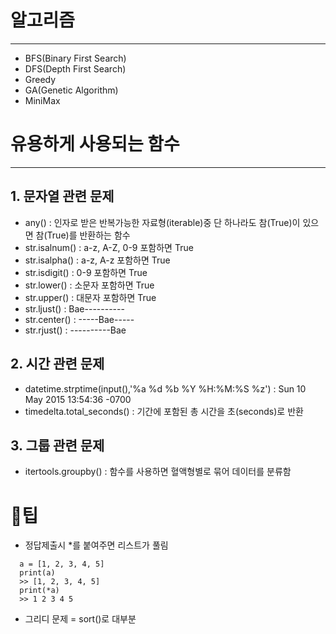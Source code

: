 # 알고리즘
---
- BFS(Binary First Search)
- DFS(Depth First Search)
- Greedy
- GA(Genetic Algorithm)
- MiniMax

# 유용하게 사용되는 함수
---
  
## 1. 문자열 관련 문제
- any() : 인자로 받은 반복가능한 자료형(iterable)중 단 하나라도 참(True)이 있으면 참(True)를 반환하는 함수
- str.isalnum() : a-z, A-Z, 0-9 포함하면 True
- str.isalpha() : a-z, A-z 포함하면 True
- str.isdigit() : 0-9 포함하면 True
- str.lower() : 소문자 포함하면 True
- str.upper() : 대문자 포함하면 True
- str.ljust() : Bae---------- 
- str.center() : -----Bae-----
- str.rjust() : ----------Bae
  
## 2. 시간 관련 문제
- datetime.strptime(input(),'%a %d %b %Y %H:%M:%S %z') : Sun 10 May 2015 13:54:36 -0700
- timedelta.total_seconds() : 기간에 포함된 총 시간을 초(seconds)로 반환
  
## 3. 그룹 관련 문제
- itertools.groupby() : 함수를 사용하면 혈액형별로 묶어 데이터를 분류함

# 🐷팁
- 정답제출시 *를 붙여주면 리스트가 풀림
```
  a = [1, 2, 3, 4, 5]
  print(a)
  >> [1, 2, 3, 4, 5]
  print(*a)
  >> 1 2 3 4 5
```
- 그리디 문제 = sort()로 대부분 

